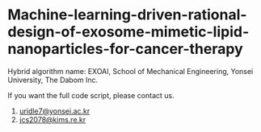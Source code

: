 # Machine-learning-driven-rational-design-of-exosome-mimetic-lipid-nanoparticles-for-cancer-therapy
Hybrid algorithm name: EXOAI, School of Mechanical Engineering, Yonsei University, The Dabom Inc.

If you want the full code script, please contact us.

1) uridle7@yonsei.ac.kr
2) jcs2078@kims.re.kr 
